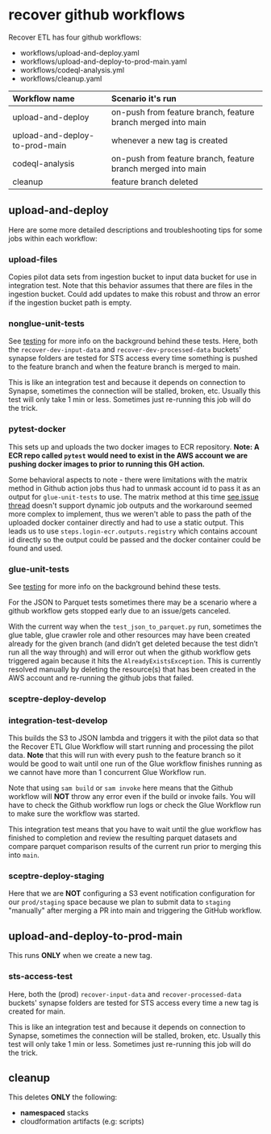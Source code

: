 # recover github workflows

Recover ETL has four github workflows:

- workflows/upload-and-deploy.yaml
- workflows/upload-and-deploy-to-prod-main.yaml
- workflows/codeql-analysis.yml
- workflows/cleanup.yaml

| Workflow name                     | Scenario it's run |
| :-------------------------------- |:----------------  |
| upload-and-deploy                 | on-push from feature branch, feature branch merged into main |
| upload-and-deploy-to-prod-main    | whenever a new tag is created |
| codeql-analysis                   | on-push from feature branch, feature branch merged into main
| cleanup                           | feature branch deleted |

## upload-and-deploy

Here are some more detailed descriptions and troubleshooting tips for some jobs within each workflow:

### upload-files

Copies pilot data sets from ingestion bucket to input data bucket for use in integration test. Note that this behavior assumes that there are files in the ingestion bucket. Could add updates to make this robust and throw an error if the ingestion bucket path is empty.

### nonglue-unit-tests

See [testing](/tests/README.md) for more info on the background behind these tests. Here, both the `recover-dev-input-data` and `recover-dev-processed-data` buckets' synapse folders are tested for STS access every time something is pushed to the feature branch and when the feature branch is merged to main.

This is like an integration test and because it depends on connection to Synapse, sometimes the connection will be stalled, broken, etc. Usually this test will only take 1 min or less. Sometimes just re-running this job will do the trick.

### pytest-docker

This sets up and uploads the two docker images to ECR repository.
**Note: A ECR repo called `pytest` would need to exist in the AWS account we are pushing docker images to prior to running this GH action.**

Some behavioral aspects to note - there were limitations with the matrix method in Github action jobs thus had to unmask account id to pass it as an output for `glue-unit-tests` to use. The matrix method at this time [see issue thread](https://github.com/orgs/community/discussions/17245) doesn't support dynamic job outputs and the workaround seemed more complex to implement, thus we weren't able to pass the path of the uploaded docker container directly and had to use a static output. This leads us to use `steps.login-ecr.outputs.registry` which contains account id directly so the output could be passed and the docker container could be found and used.

### glue-unit-tests

See [testing](/tests/README.md) for more info on the background behind these tests.

For the JSON to Parquet tests sometimes there may be a scenario where a github workflow gets stopped early due to an issue/gets canceled.

With the current way when the `test_json_to_parquet.py` run, sometimes the glue table, glue crawler role and other resources may have been created already for the given branch (and didn’t get deleted because the test didn’t run all the way through) and will error out when the github workflow gets triggered again because it hits the `AlreadyExistsException`. This is currently resolved manually by deleting the resource(s) that has been created in the AWS account and re-running the github jobs that failed.

### sceptre-deploy-develop

### integration-test-develop

This builds the S3 to JSON lambda and triggers it with the pilot data so that the Recover ETL Glue Workflow will start running and processing the pilot data. **Note** that this will run with every push to the feature branch so it would be good to wait until one run of the Glue workflow finishes running as we cannot have more than 1 concurrent Glue Workflow run.

Note that using `sam build` or `sam invoke` here means that the Github workflow will **NOT** throw any error even if the build or invoke fails. You will have to check the Github workflow run logs or check the Glue Workflow run to make sure the workflow was started.

This integration test means that you have to wait until the glue workflow has finished to completion and review the resulting parquet datasets and compare parquet comparison results of the current run prior to merging this into `main`.

### sceptre-deploy-staging

Here that we are **NOT** configuring a S3 event notification configuration for our `prod/staging` space because we plan to submit data to `staging` "manually" after merging a PR into main and triggering the GitHub workflow.

## upload-and-deploy-to-prod-main

This runs **ONLY** when we create a new tag.

### sts-access-test

Here, both the (prod) `recover-input-data` and `recover-processed-data` buckets' synapse folders are tested for STS access every time a new tag is created for main.

This is like an integration test and because it depends on connection to Synapse, sometimes the connection will be stalled, broken, etc. Usually this test will only take 1 min or less. Sometimes just re-running this job will do the trick.

## cleanup

This deletes **ONLY** the following:

- **namespaced** stacks
- cloudformation artifacts (e.g: scripts)
